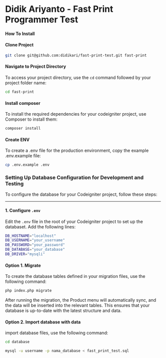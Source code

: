 # Didik Ariyanto - Fast Print Programmer Test

#### How To Install

<p></p>

#### Clone Project

```bash
git clone git@github.com:didikari/fast-print-test.git fast-print
```

#### Navigate to Project Directory

To access your project directory, use the `cd` command followed by your project folder name:

```bash
cd fast-print
```

#### Install composer

To install the required dependencies for your codeigniter project, use Composer to install them:

```bash
composer install
```

#### Create ENV

To create a .env file for the production environment, copy the example .env.example file:

```bash
cp .env.example .env
```
### Setting Up Database Configuration for Development and Testing

To configure the database for your Codeigniter project, follow these steps:

---

#### 1. Configure `.env`

Edit the `.env` file in the root of your Codeigniter project to set up the databaset. Add the following lines:

```bash
DB_HOSTNAME="localhost"
DB_USERNAME="your_username"
DB_PASSWORD="your_password"
DB_DATABASE="your_database"
DB_DRIVER="mysqli"
```
#### Option 1. Migrate

To create the database tables defined in your migration files, use the following command:

```bash
php index.php migrate
```
After running the migration, the Product menu will automatically sync, and the data will be inserted into the relevant tables. This ensures that your database is up-to-date with the latest structure and data.

#### Option 2. Import database with data

import database files, use the following command:

```bash
cd database

mysql -u username -p nama_database < fast_print_test.sql
```


